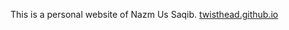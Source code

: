 This is a personal website of Nazm Us Saqib. 
[twisthead.github.io](https://twisthead.github.io/ 'Visit Site')
